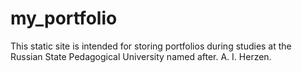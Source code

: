 # my_portfolio
This static site is intended for storing portfolios during studies at the Russian State Pedagogical University named after. A. I. Herzen.
